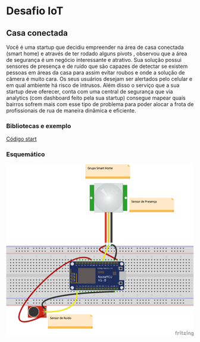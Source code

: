 # Desafio IoT
## Casa conectada

Você é uma startup que decidiu empreender na área de casa conectada (smart home) e através de ter rodado alguns pivots , observou que a área de segurança é um negócio interessante e atrativo. Sua solução possui sensores de presença e de ruído que são capazes de detectar se existem pessoas em áreas da casa para assim evitar roubos e onde a solução de câmera é muito cara. Os seus usuários desejam ser alertados pelo celular e em qual ambiente há risco de intrusos. Além disso o serviço que a sua startup deve oferecer, conta com uma central de segurança que via analytics (com dashboard feito pela sua startup) consegue mapear quais bairros sofrem mais com esse tipo de problema para poder alocar a frota de profissionais de rua de maneira dinâmica e eficiente.

### Bibliotecas e exemplo

[Código start](https://github.com/IoTLabFIAP/iotlabfiap-grupos/blob/master/Grupos/CasaConectada/casaconectada.ino)

### Esquemático

<img src="https://raw.githubusercontent.com/IoTLabFIAP/iotlabfiap-grupos/master/images/Smart_Home_bb.png"/>
